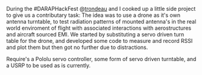 During the #DARAPHackFest @[trondeau](https://github.com/trondeau) and I cooked up a little side project to give us a contributary task:
The idea was to use a drone as it's own antenna turntable, to test radiation patterns of mounted antenna's in the real world enviroment of flight with associated interactions with aerostructures and aircraft sourced EMI.
We started by substituting a servo driven turn table for the drone, and developed some code to measure and record RSSI and plot them but then got no further due to distractions.

Require's a Pololu servo controller, some form of servo driven turntable, and a USRP to be used as is currently.
